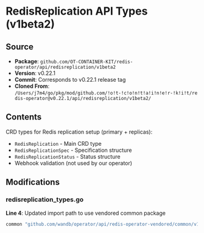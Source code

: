 # RedisReplication API Types (v1beta2)

## Source
- **Package**: `github.com/OT-CONTAINER-KIT/redis-operator/api/redisreplication/v1beta2`
- **Version**: v0.22.1
- **Commit**: Corresponds to v0.22.1 release tag
- **Cloned From**: `/Users/j7m4/go/pkg/mod/github.com/!o!t-!c!o!n!t!a!i!n!e!r-!k!i!t/redis-operator@v0.22.1/api/redisreplication/v1beta2/`

## Contents
CRD types for Redis replication setup (primary + replicas):
- `RedisReplication` - Main CRD type
- `RedisReplicationSpec` - Specification structure
- `RedisReplicationStatus` - Status structure
- Webhook validation (not used by our operator)

## Modifications

### redisreplication_types.go
**Line 4**: Updated import path to use vendored common package
```go
common "github.com/wandb/operator/api/redis-operator-vendored/common/v1beta2"
```
